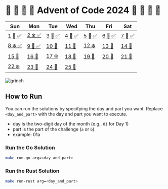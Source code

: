 # 🎁 🎄 🎅 🦌 Advent of Code 2024 🦌 🎅 🎄 🎁 

| Sun         | Mon         | Tue         | Wed         | Thu         | Fri         | Sat         |
|-------------|-------------|-------------|-------------|-------------|-------------|-------------|
| [1 🌟 ✅](https://adventofcode.com/2024/day/1) | [2 ❄️ ✅](https://adventofcode.com/2024/day/2) | [3 🎅 ✅](https://adventofcode.com/2024/day/3) | [4 🎁 ✅](https://adventofcode.com/2024/day/4) | [5 🌟 ✅](https://adventofcode.com/2024/day/5) | [6 🎄 ✅](https://adventofcode.com/2024/day/6) | [7 🔔 ✅](https://adventofcode.com/2024/day/7) |
| [8 ❄️ ✅](https://adventofcode.com/2024/day/8) | [9 🦌 ✅](https://adventofcode.com/2024/day/9) | [10 🎁](https://adventofcode.com/2024/day/10) | [11 🎅](https://adventofcode.com/2024/day/11) | [12 ❄️](https://adventofcode.com/2024/day/12) | [13 🦌](https://adventofcode.com/2024/day/13) | [14 🎄](https://adventofcode.com/2024/day/14) |
| [15 🔔](https://adventofcode.com/2024/day/15) | [16 🎁](https://adventofcode.com/2024/day/16) | [17 ❄️](https://adventofcode.com/2024/day/17) | [18 🎅](https://adventofcode.com/2024/day/18) | [19 🦌](https://adventofcode.com/2024/day/19) | [20 🎄](https://adventofcode.com/2024/day/20) | [21 🔔](https://adventofcode.com/2024/day/21) |
| [22 ❄️](https://adventofcode.com/2024/day/22) | [23 🎅](https://adventofcode.com/2024/day/23) | [24 🎄](https://adventofcode.com/2024/day/24) | [25 🎉](https://adventofcode.com/2024/day/25) |             |             |             |

![grinch](https://media.giphy.com/media/tF0SDkPwTBz8ArU9Pr/giphy.gif)

## How to Run
You can run the solutions by specifying the day and part you want. Replace `<day_and_part>` with the day and part you want to execute.
- day is the two-digit day of the month (e.g., `01` for Day 1)
- part is the part of the challenge (`a` or `b`)
- example: 01a

### Run the Go Solution
```bash
make run-go arg=<day_and_part>
```

### Run the Rust Solution
```bash
make run-rust arg=<day_and_part>

